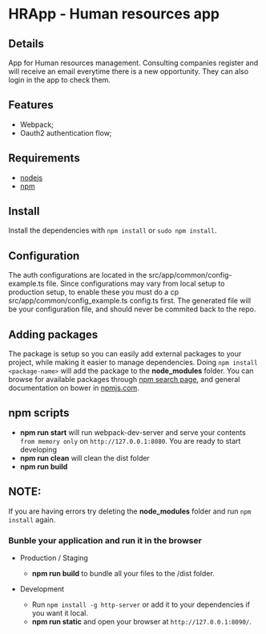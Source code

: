 # HRApp - Human resources app

## Details
App for Human resources management. Consulting companies register and will receive an email everytime there is a new opportunity. They can also login in the app to check them.

## Features
- Webpack;
- Oauth2 authentication flow;

## Requirements
- [nodejs](https://nodejs.org/)
- [npm](https://www.npmjs.com/)

## Install
Install the dependencies with `npm install` or `sudo npm install`.

## Configuration
The auth configurations are located in the src/app/common/config-example.ts file. Since configurations may vary from local setup to production setup, to enable these you must do a cp src/app/common/config_example.ts config.ts first. The generated file will be your configuration file, and should never be commited back to the repo.

## Adding packages
The package is setup so you can easily add external packages to your project, while making it easier to manage dependencies. Doing
`npm install <package-name>` will add the package to the **node_modules** folder. You can browse for available packages through [npm search page](https://www.npmjs.com/), and general documentation on bower in [npmjs.com](https://docs.npmjs.com/).


## npm scripts
- **npm run start** will run webpack-dev-server and serve your contents `from memory only` on `http://127.0.0.1:8080`. You are ready to start developing
- **npm run clean** will clean the dist folder
- **npm run build**

## NOTE:
If you are having errors try deleting the **node_modules** folder and run `npm install` again.

### Bunble your application and run it in the browser

  * Production / Staging
    * **npm run build** to bundle all your files to the /dist folder.

  * Development
    * Run `npm install -g http-server` or add it to your dependencies if you want it local.
    * **npm run static** and open your browser at `http://127.0.0.1:8090/`.
